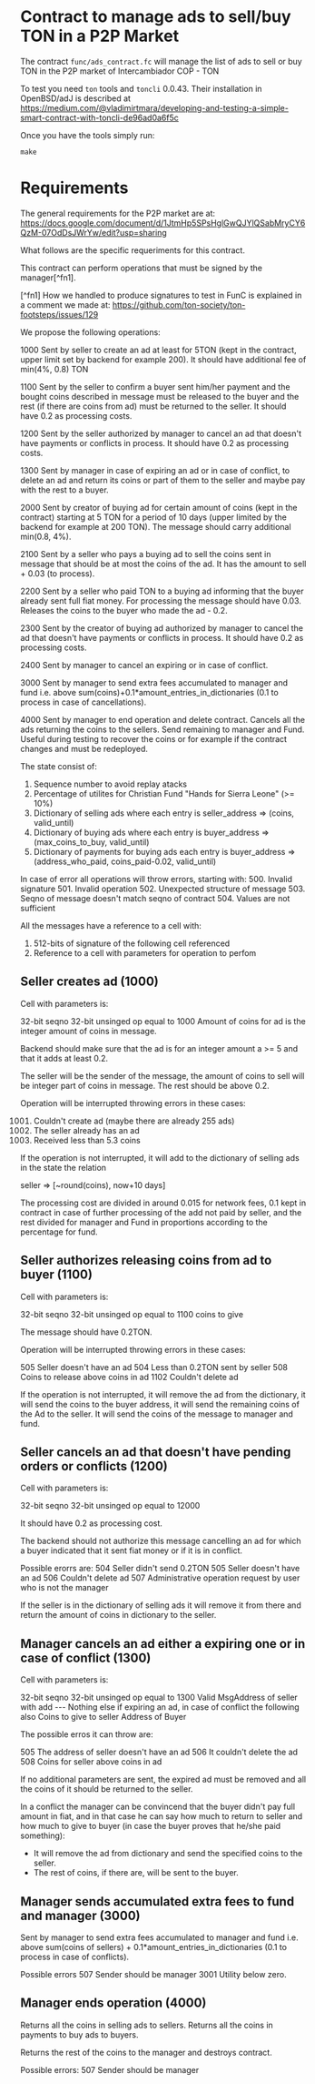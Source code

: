 # Contract to manage ads to sell/buy TON in a P2P Market

The contract `func/ads_contract.fc` will manage the list of ads to sell or 
buy TON in the P2P market of Intercambiador COP - TON

To test you need `ton` tools and `toncli` 0.0.43. Their installation in 
OpenBSD/adJ is described at
<https://medium.com/@vladimirtmara/developing-and-testing-a-simple-smart-contract-with-toncli-de96ad0a6f5c>

Once you have the tools simply run:
```
make
```

# Requirements

The general requirements for the P2P market are at:
<https://docs.google.com/document/d/1JtmHp5SPsHglGwQJYlQSabMryCY6QzM-07OdDsJWrYw/edit?usp=sharing>

What follows are the specific requeriments for this contract.

This contract can perform operations that must be signed by the manager[^fn1].

[^fn1] How we handled to produce signatures to test in FunC is explained in 
  a comment we made at: 
  <https://github.com/ton-society/ton-footsteps/issues/129>


We propose the following operations:

1000 Sent by seller to create an ad at least for 5TON (kept in the contract,
     upper limit set by backend for example 200).
     It should have additional fee of min(4%, 0.8) TON

1100 Sent by the seller to confirm a buyer sent him/her payment and
     the bought coins described in message must be released to the buyer 
     and the rest (if there are coins from ad) must be returned to the seller.
     It should have 0.2 as processing costs. 

1200 Sent by the seller authorized by manager to cancel an ad that
     doesn't have payments or conflicts in process.  It should have 
     0.2 as processing costs.

1300 Sent by manager in case of expiring an ad or in case of conflict,
     to delete an ad and return its coins or part of them to the seller 
     and maybe pay with the rest to a buyer.

2000 Sent by creator of buying ad for certain amount of coins (kept in
     the contract) starting at 5 TON for a period of 10 days (upper
     limited by the backend for example at 200 TON).
     The message should carry additional min(0.8, 4%).

2100 Sent by a seller who pays a buying ad to sell the coins sent in 
     message that should be at most the coins of the ad.  It has the 
     amount to sell + 0.03 (to process).

2200 Sent by a seller who paid TON to a buying ad informing that the buyer
     already sent full fiat money.  For processing the message should have
     0.03.
     Releases the coins to the buyer who made the ad - 0.2.

2300 Sent by the creator of buying ad authorized by manager to cancel the ad 
     that doesn't have payments or conflicts in process.  It should have 
     0.2 as processing costs.

2400 Sent by manager to cancel an expiring or in case of conflict.


3000 Sent by manager to send extra fees accumulated to manager
     and fund i.e. above sum(coins)+0.1*amount_entries_in_dictionaries
     (0.1 to process in case of cancellations).

4000 Sent by manager to end operation and delete contract. 
     Cancels all the ads returning the coins to the sellers. Send
     remaining to manager and Fund.   Useful during testing to recover 
     the coins or for example if the contract changes and must be redeployed.


The state consist of:
1. Sequence number to avoid replay atacks
2. Percentage of utilites for Christian Fund "Hands for Sierra Leone" (>= 10%)
3. Dictionary of selling ads where each entry is 
   seller_address => (coins, valid_until)
4. Dictionary of buying ads where each entry is 
   buyer_address => (max_coins_to_buy, valid_until)
5. Dictionary of payments for buying ads each entry is 
   buyer_address => (address_who_paid, coins_paid-0.02, valid_until)


In case of error all operations will throw errors, starting with:
500. Invalid signature
501. Invalid operation
502. Unexpected structure of message
503. Seqno of message doesn't match seqno of contract
504. Values are not sufficient

All the messages have a reference to a cell with:
  1. 512-bits of signature of the following cell referenced
  2. Reference to a cell with parameters for operation to perfom


## Seller creates ad (1000)

Cell with parameters is:

32-bit seqno
32-bit unsinged op equal to 1000
Amount of coins for ad is the integer amount of coins in message.

Backend should make sure that the ad is for an integer amount a >= 5
and that it adds at least 0.2.

The seller will be the sender of the message, the amount of coins to
sell will be integer part of coins in message.  The rest should be above
0.2.

Operation will be interrupted throwing errors in these cases:

1001. Couldn't create ad (maybe there are already 255 ads)
1002. The seller already has an ad
504.  Received less than 5.3 coins

If the operation is not interrupted, it will add to the dictionary of selling
ads in the state the relation 

seller => [~round(coins), now+10 days]

The processing cost are divided in around 0.015 for network fees,
0.1 kept in contract in case of further processing of the add not paid 
by seller, and the rest divided for manager and Fund in proportions 
according to the percentage for fund.


## Seller authorizes releasing coins from ad to buyer (1100)

Cell with parameters is:

32-bit seqno
32-bit unsinged op equal to 1100
coins to give

The message should have 0.2TON.

Operation will be interrupted throwing errors in these cases:

505  Seller doesn't have an ad
504  Less than 0.2TON sent by seller
508  Coins to release above coins in ad
1102 Couldn't delete ad

If the operation is not interrupted, it will remove the ad from the dictionary,
it will send the coins to the buyer address, it will send the remaining
coins of the Ad to the seller.
It will send the coins of the message to manager and fund.


## Seller cancels an ad that doesn't have pending orders or conflicts (1200)

Cell with parameters is:

32-bit seqno
32-bit unsinged op equal to 12000

It should have 0.2 as processing cost.

The backend should not authorize this message cancelling an ad for which a buyer
indicated that it sent fiat money or if it is in conflict.

Possible erorrs are:
504  Seller didn't send 0.2TON
505  Seller doesn't have an ad
506  Couldn't delete ad
507  Administrative operation request by user who is not the manager

If the seller is in the dictionary of selling ads it will remove it from there
and return the amount of coins in dictionary to the seller.


## Manager cancels an ad either a expiring one or in case of conflict (1300)

Cell with parameters is:

32-bit seqno
32-bit unsinged op equal to 1300
Valid MsgAddress of seller with add
--- Nothing else if expiring an ad, in case of conflict the following also
Coins to give to seller
Address of Buyer

The possible erros it can throw are:

505 The address of seller doesn't have an ad
506 It couldn't delete the ad
508 Coins for seller above coins in ad

If no additional parameters are sent, the expired ad must be removed 
and all the coins of it should be returned to the seller.

In a conflict the manager can be convincend that the buyer didn't 
pay full amount in fiat, and in that case he can say how much to return 
to seller and how much to give to buyer (in case the buyer proves that
he/she paid something): 
  * It will remove the ad from dictionary and send the specified coins to
    the seller.
  * The rest of coins, if there are, will be sent to the buyer.


## Manager sends accumulated extra fees to fund and manager (3000)

Sent by manager to send extra fees accumulated to manager
and fund i.e. above sum(coins of sellers) + 0.1*amount_entries_in_dictionaries
(0.1 to process in case of conflicts).

Possible errors
507  Sender should be manager
3001 Utility below zero.


## Manager ends operation (4000)

Returns all the coins in selling ads to sellers.
Returns all the coins in payments to buy ads to buyers.

Returns the rest of the coins to the manager and destroys contract.

Possible errors:
507  Sender should be manager
